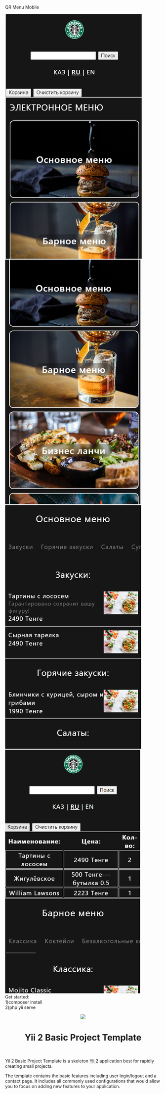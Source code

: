 QR Menu Mobile

![Image alt](https://github.com/Adioos/el-menu/blob/46f4ca6b600622e083435d2c2c2c88e5d0695fa1/1.png)
![Image alt](https://github.com/Adioos/el-menu/blob/46f4ca6b600622e083435d2c2c2c88e5d0695fa1/2.png)
![Image alt](https://github.com/Adioos/el-menu/blob/46f4ca6b600622e083435d2c2c2c88e5d0695fa1/3.png)
![Image alt](https://github.com/Adioos/el-menu/blob/46f4ca6b600622e083435d2c2c2c88e5d0695fa1/4.png)
<br>
Get started: <br>
1)composer install <br>
2)php yii serve

<p align="center">
    <a href="https://github.com/yiisoft" target="_blank">
        <img src="https://avatars0.githubusercontent.com/u/993323" height="100px">
    </a>
    <h1 align="center">Yii 2 Basic Project Template</h1>
    <br>
</p>

Yii 2 Basic Project Template is a skeleton [Yii 2](http://www.yiiframework.com/) application best for
rapidly creating small projects.

The template contains the basic features including user login/logout and a contact page.
It includes all commonly used configurations that would allow you to focus on adding new
features to your application.

